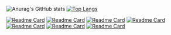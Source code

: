![Anurag's GitHub stats](https://github-readme-stats.vercel.app/api?username=yantao1995&theme=flag-india&show_icons=true) [![Top Langs](https://github-readme-stats.vercel.app/api/top-langs/?username=yantao1995&layout=compact)](https://github.com/yantao1995?tab=repositories)

[![Readme Card](https://github-readme-stats.vercel.app/api/pin/?username=yantao1995&repo=transaction-matching-engine&show_owner=true&theme=vue)](https://github.com/yantao1995/transaction-matching-engine)
[![Readme Card](https://github-readme-stats.vercel.app/api/pin/?username=yantao1995&repo=ds&show_owner=true&theme=vue)](https://github.com/yantao1995/ds)
[![Readme Card](https://github-readme-stats.vercel.app/api/pin/?username=yantao1995&repo=qrcode2console&show_owner=true&theme=vue)](https://github.com/yantao1995/qrcode2console)
[![Readme Card](https://github-readme-stats.vercel.app/api/pin/?username=yantao1995&repo=mfc-soft-utils&show_owner=true&theme=vue)](https://github.com/yantao1995/mfc-soft-utils)
[![Readme Card](https://github-readme-stats.vercel.app/api/pin/?username=yantao1995&repo=algor&show_owner=true&theme=vue)](https://github.com/yantao1995/algor)
[![Readme Card](https://github-readme-stats.vercel.app/api/pin/?username=yantao1995&repo=CourseSelectionSystem&show_owner=true&theme=vue)](https://github.com/yantao1995/CourseSelectionSystem)
[![Readme Card](https://github-readme-stats.vercel.app/api/pin/?username=yantao1995&repo=public-chain-demo&show_owner=true&theme=vue)](https://github.com/yantao1995/public-chain-demo)

